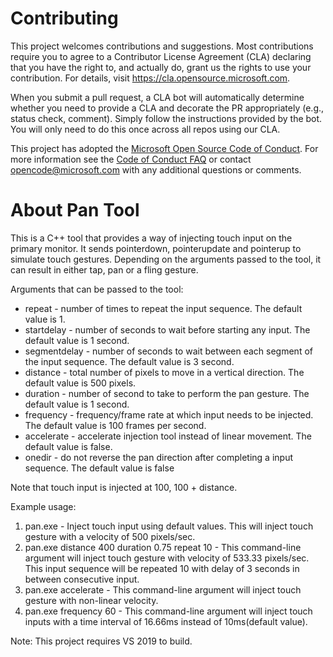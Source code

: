 
# Contributing

This project welcomes contributions and suggestions.  Most contributions require you to agree to a
Contributor License Agreement (CLA) declaring that you have the right to, and actually do, grant us
the rights to use your contribution. For details, visit https://cla.opensource.microsoft.com.

When you submit a pull request, a CLA bot will automatically determine whether you need to provide
a CLA and decorate the PR appropriately (e.g., status check, comment). Simply follow the instructions
provided by the bot. You will only need to do this once across all repos using our CLA.

This project has adopted the [Microsoft Open Source Code of Conduct](https://opensource.microsoft.com/codeofconduct/).
For more information see the [Code of Conduct FAQ](https://opensource.microsoft.com/codeofconduct/faq/) or
contact [opencode@microsoft.com](mailto:opencode@microsoft.com) with any additional questions or comments.

# About Pan Tool

This is a C++ tool that provides a way of injecting touch input on the primary monitor. 
It sends pointerdown, pointerupdate and pointerup to simulate touch gestures. Depending 
on the arguments passed to the tool, it can result in either tap, pan or a fling gesture.

Arguments that can be passed to the tool:
  * repeat - number of times to repeat the input sequence. The default value is 1.
  * startdelay - number of seconds to wait before starting any input. The default value is 1 second.
  * segmentdelay - number of seconds to wait between each segment of the input sequence. The default value is 3 second.
  * distance - total number of pixels to move in a vertical direction. The default value is 500 pixels.
  * duration - number of second to take to perform the pan gesture. The default value is 1 second.
  * frequency - frequency/frame rate at which input needs to be injected. The default value is 100 frames per second.
  * accelerate - accelerate injection tool instead of linear movement. The default value is false.
  * onedir - do not reverse the pan direction after completing a input sequence. The default value is false
  
Note that touch input is injected at  100, 100 + distance.

Example usage:
1) pan.exe - Inject touch input using default values. This will inject touch gesture with a velocity of 500 pixels/sec.
2) pan.exe distance 400 duration 0.75 repeat 10 - This command-line argument will inject touch gesture with velocity 
                                                  of 533.33 pixels/sec. This input sequence will be repeated 10 with 
                                                  delay of 3 seconds in between consecutive input.
3) pan.exe accelerate - This command-line argument will inject touch gesture with non-linear velocity.
4) pan.exe frequency 60 - This command-line argument will inject touch inputs with a time interval of 16.66ms instead 
                          of 10ms(default value).

Note: This project requires VS 2019 to build.